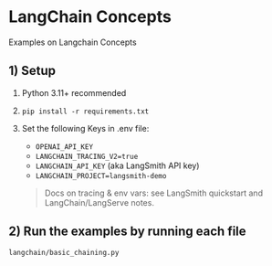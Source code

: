 # LangChain Concepts

Examples on Langchain Concepts

## 1) Setup

1. Python 3.11+ recommended
2. `pip install -r requirements.txt`
3. Set the following Keys in .env file:
   - `OPENAI_API_KEY`
   - `LANGCHAIN_TRACING_V2=true`
   - `LANGCHAIN_API_KEY` (aka LangSmith API key)
   - `LANGCHAIN_PROJECT=langsmith-demo`

   > Docs on tracing & env vars: see LangSmith quickstart and LangChain/LangServe notes.


## 2) Run the examples by running each file

```bash
langchain/basic_chaining.py
```
